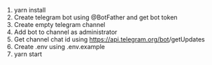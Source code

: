 1. yarn install
2. Create telegram bot using @BotFather and get bot token
3. Create empty telegram channel
4. Add bot to channel as administrator
5. Get channel chat id using https://api.telegram.org/bot<YourBOTToken>/getUpdates
6. Create .env using .env.example
7. yarn start
